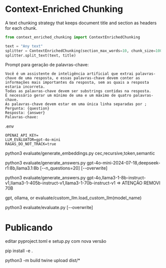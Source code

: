 # Context-Enriched Chunking

A text chunking strategy that keeps document title and section as headers for each chunk.

```python
from context_enriched_chunking import ContextEnrichedChunking

text = "Any text"
splitter = ContextEnrichedChunking(section_max_words=10, chunk_size=1000, chunk_overlap=100)
splitter.split_text(text, title)
```

Prompt para geração de palavras-chave:

```
Você é um assistente de inteligência artificial que extrai palavras-chave de uma resposta, e essas palavras-chave devem conter as informações mais importantes da resposta, sem as quais a resposta estaria incorreta.
Todas as palavras-chave devem ser substrings contidas na resposta.
É necessário gerar um mínimo de uma e um máximo de quatro palavras-chave.
As palavras-chave devem estar em uma única linha separadas por ;
Pergunta: {question}
Resposta: {answer}
Palavras-chave: 
```

.env

```
OPENAI_API_KEY=
LLM_EVALUATOR=gpt-4o-mini
RAGAS_DO_NOT_TRACK=true
```

python3 evaluate/generate_embeddings.py cec,recursive,token,semantic

python3 evaluate/generate_answers.py gpt-4o-mini-2024-07-18,deepseek-r1:8b,llama3.1:8b [--n_questions=20] [--overwrite]

python3 evaluate/generate_answers.py gpt-4o,llama3-1-8b-instruct-v1,llama3-1-405b-instruct-v1,llama3-1-70b-instruct-v1 => ATENÇÃO REMOVI 70B

gpt, ollama, or evaluate/custom_llm.load_custom_llm(model_name)

python3 evaluate/evaluate.py [--overwrite]

# Publicando

editar pyproject.toml e setup.py com nova versão

pip install -e .

python3 -m build
twine upload dist/*
